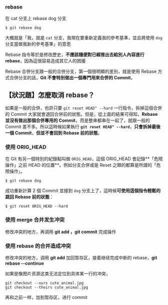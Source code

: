 ### rebase

在 cat 分支上 rebase dog 分支

```
$ git rebase dog
```

大概就是「我，就是 `cat` 分支，我現在要重新定義我的參考基準，並且將使用 `dog` 分支當做我新的參考基準」的意思

Rebase 指令等於是修改歷史，**不應該隨便對已經推出去給別人內容進行 rebase**，因為這很容易造成其它人的困擾

Rebase 合併分支跟一般的合併分支，第一個很明顯的差別，就是使用 Rebase 方式合併分支的話，**Git 不會特別做出一個專門用來合併的 Commit**。



## 【狀況題】怎麼取消 rebase？

如果是一般的合併，也許只要 `git reset HEAD^ --hard` 一行指令，拆掉這個合併的 Commit 大家就會退回合併前的狀態。但是，從上面的結果可得知，**Rebase 並沒有做出那個合併專用的 Commit**，而是整串都串在一起了，就跟一般的 Commit 差不多。所以這時候如果執行 **`git reset HEAD^ --hard`**，**只會拆掉最後一個 Commit**，**但並不會回到 Rebase 前的狀態**。



### 使用 ORIG_HEAD

在 Git 有另一個特別的紀錄點叫做 `ORIG_HEAD`，這個 ORIG_HEAD 會記錄**「危險操作」之前 HEAD 的位置**。例如分支合併或是 Reset 之類的都算是所謂的「危險操作」。

```
$ git rebase dog
```

成功重新計算 2 個 Commit 並接到 `dog` 分支上了，這時候**可使用這個指令輕鬆的跳回 Rebase 前的狀態**：

```
$ git reset ORIG_HEAD --hard
```



### 使用 merge 合并发生冲突

修改冲突的地方，再调用 **git add ，git commit** 完成操作

### 使用 rebase 的合并造成冲突

修改冲突的地方，调用 **git add** 加回暂存区，接着继续完成中断的 rebase，**git rebase --continue**

如果是像图片资源这类无法定位到具体某一行的冲突， 

```
git checkout --ours cute_animal.jpg
git checkout --theirs cute_animal.jpg
```

再和之前一样，加到暂存区，进行 commit
